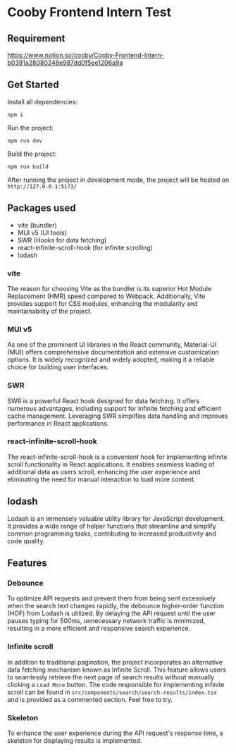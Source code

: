 # Cooby Frontend Intern Test

## Requirement
https://www.notion.so/cooby/Cooby-Frontend-Intern-b0391a28080248e987dd0f5ee1206a9a

## Get Started

Install all dependencies:
```
npm i
```

Run the project:
```
npm run dev
```

Build the project:
```
npm run build
```

After running the project in development mode, the project will be hosted on `http://127.0.0.1:5173/`

## Packages used

- vite (bundler)
- MUI v5 (UI tools)
- SWR (Hooks for data fetching)
- react-infinite-scroll-hook (for infinite scrolling)
- lodash

### vite
The reason for choosing Vite as the bundler is its superior Hot Module Replacement (HMR) speed compared to Webpack. Additionally, Vite provides support for CSS modules, enhancing the modularity and maintainability of the project.

### MUI v5
As one of the prominent UI libraries in the React community, Material-UI (MUI) offers comprehensive documentation and extensive customization options. It is widely recognized and widely adopted, making it a reliable choice for building user interfaces.

### SWR
SWR is a powerful React hook designed for data fetching. It offers numerous advantages, including support for infinite fetching and efficient cache management. Leveraging SWR simplifies data handling and improves performance in React applications.

### react-infinite-scroll-hook
The react-infinite-scroll-hook is a convenient hook for implementing infinite scroll functionality in React applications. It enables seamless loading of additional data as users scroll, enhancing the user experience and eliminating the need for manual interaction to load more content.

## lodash
Lodash is an immensely valuable utility library for JavaScript development. It provides a wide range of helper functions that streamline and simplify common programming tasks, contributing to increased productivity and code quality.

## Features

### Debounce
To optimize API requests and prevent them from being sent excessively when the search text changes rapidly, the debounce higher-order function (HOF) from Lodash is utilized. By delaying the API request until the user pauses typing for 500ms, unnecessary network traffic is minimized, resulting in a more efficient and responsive search experience.

### Infinite scroll
In addition to traditional pagination, the project incorporates an alternative data fetching mechanism known as Infinite Scroll. This feature allows users to seamlessly retrieve the next page of search results without manually clicking a `Load More` button. The code responsible for implementing infinite scroll can be found in `src/components/search/search-results/index.tsx` and is provided as a commented section. Feel free to try.

### Skeleton
To enhance the user experience during the API request's response time, a skeleton for displaying results is implemented.